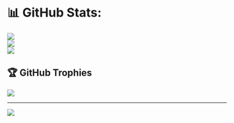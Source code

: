 # 📊 GitHub Stats:
![](https://github-readme-stats.vercel.app/api?username=Dho99&theme=tokyonight&hide_border=false&include_all_commits=true&count_private=true)<br/>
![](https://github-readme-streak-stats.herokuapp.com/?user=Dho99&theme=tokyonight&hide_border=false)<br/>
![](https://github-readme-stats.vercel.app/api/top-langs/?username=Dho99&theme=tokyonight&hide_border=false&include_all_commits=true&count_private=true&layout=compact)

## 🏆 GitHub Trophies
![](https://github-profile-trophy.vercel.app/?username=Dho99&theme=radical&no-frame=false&no-bg=true&margin-w=4)

---
[![](https://visitcount.itsvg.in/api?id=Dho99&icon=0&color=0)](https://visitcount.itsvg.in)


